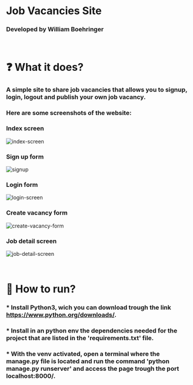 # Job Vacancies Site

### Developed by William Boehringer
<br>

 # ❓ What it does?

### A simple site to share job vacancies that allows you to signup, login, logout and publish your own job vacancy.

### Here are some screenshots of the website:

### Index screen
![index-screen](https://user-images.githubusercontent.com/104523477/214977139-73e32d2f-85c4-46e7-b339-c30b8c052776.jpg)

### Sign up form
![signup](https://user-images.githubusercontent.com/104523477/214977392-44168704-175e-4a86-a358-fa21a1f1174b.png)

### Login form
![login-screen](https://user-images.githubusercontent.com/104523477/214977522-cb2024a7-1e96-4894-80f7-c36370ad3891.jpg)

### Create vacancy form
![create-vacancy-form](https://user-images.githubusercontent.com/104523477/214977567-6d6fa6c1-38d4-4380-864b-c01d3f5f068f.png)

### Job detail screen
![job-detail-screen](https://user-images.githubusercontent.com/104523477/214977867-0c7bee65-70c7-4c23-bc6e-48315600f3e5.jpg)


<br>

# 🚀 How to run?

### * Install Python3, wich you can download trough the link https://www.python.org/downloads/.
### * Install in an python env the dependencies needed for the project that are listed in the 'requirements.txt' file.
### * With the venv activated, open a terminal where the manage.py file is located and run the command 'python manage.py runserver' and access the page trough the port localhost:8000/.
